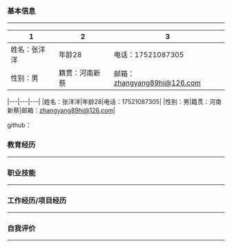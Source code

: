 
### 基本信息
---
|1|2|3|
|---|---|---|
|姓名：张洋洋|年龄28|电话：17521087305|
|性别：男|籍贯：河南新蔡|邮箱：zhangyang89hi@126.com|
> 
|---|---|---|
|姓名：张洋洋|年龄28|电话：17521087305|
|性别：男|籍贯：河南新蔡|邮箱：zhangyang89hi@126.com|

github：
### 教育经历
---

### 职业技能
---

### 工作经历/项目经历
---

### 自我评价
---
